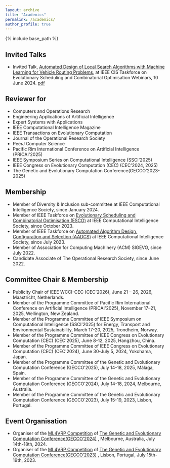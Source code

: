 ```yaml
---
layout: archive
title: "Academics"
permalink: /academics/
author_profile: true
---
```


{% include base_path %}

Invited Talks
----
- Invited Talk, [Automated Design of Local Search Algorithms with Machine Learning for Vehicle Routing Problems](https://homepages.ecs.vuw.ac.nz/~yimei/ieee-tf-esco/ecso-webinars.html), at IEEE CIS Taskforce on Evolutionary Scheduling and Combinatorial Optimisation Webinars, 10 June 2024. [pdf](../files/ESCO20240610Share.pdf)

Reviewer for
----
- Computers and Operations Research
- Engineering Applications of Artificial Intelligence
- Expert Systems with Applications
- IEEE Computational Intelligence Magazine
- IEEE Transactions on Evolutionary Computation
- Journal of the Operational Research Society
- PeerJ Computer Science
- Pacific Rim International Conference on Artificial Intelligence (PRICAI'2025)
- IEEE Symposium Series on Computational Intelligence (SSCI'2025)
- IEEE Congress on Evolutionary Computation (CEC) (CEC'2024, 2025)
- The Genetic and Evolutionary Computation Conference(GECCO’2023-2025)

Membership
----
- Member of Diversity & Inclusion sub-committee at IEEE Computational Intelligence Society, since January 2024.
- Member of IEEE Taskforce on [Evolutionary Scheduling and Combinatorial Optimisation (ESCO)](https://homepages.ecs.vuw.ac.nz/~yimei/ieee-tf-esco/) at IEEE Computational Intelligence Society, since October 2023.
- Member of IEEE Taskforce on [Automated Algorithm Design, Configuration and Selection (AADCS)](https://sites.google.com/view/ieeeaadcs) at IEEE Computational Intelligence Society, since July 2023.
- Member of Association for Computing Machinery (ACM) SIGEVO, since July 2022.
- Candidate Associate of The Operational Research Society, since June 2022.

Committee Chair & Membership
----
- Publicity Chair of IEEE WCCI-CEC (CEC'2026), June 21 – 26, 2026, Maastricht, Netherlands.
- Member of the Programme Committee of Pacific Rim International Conference on Artificial Intelligence (PRICAI'2025), November 17–21, 2025, Wellington, New Zealand.
- Member of the Programme Committee of IEEE Symposium on Computational Intelligence (SSCI'2025) for Energy, Transport and Environmental Sustainability, March 17-20, 2025, Trondheim, Norway.
- Member of the Programme Committee of IEEE Congress on Evolutionary Computation (CEC) (CEC'2025), June 8-12, 2025, Hangzhou, China.
- Member of the Programme Committee of IEEE Congress on Evolutionary Computation (CEC) (CEC'2024), June 30-July 5, 2024, Yokohama, Japan.
- Member of the Programme Committee of the Genetic and Evolutionary Computation Conference (GECCO'2025), July 14-18, 2025, Málaga, Spain.
- Member of the Programme Committee of the Genetic and Evolutionary Computation Conference (GECCO'2024), July 14-18, 2024, Melbourne, Australia. 
- Member of the Programme Committee of the Genetic and Evolutionary Computation Conference (GECCO'2023), July 15-19, 2023, Lisbon, Portugal.

Event Organisation
----
- Organiser of the [ML4VRP Competition](https://sites.google.com/view/ml4vrp?pli=1) of [The Genetic and Evolutionary Computation Conference(GECCO’2024)](https://gecco-2024.sigevo.org/Competitions) , Melbourne, Australia, July 14th-18th, 2024. 
- Organiser of the [ML4VRP Competition](https://sites.google.com/view/ml4vrp?pli=1) of [The Genetic and Evolutionary Computation Conference(GECCO’2023)](https://gecco-2023.sigevo.org/HomePage) , Lisbon, Portugal, July 15th-19th, 2023.